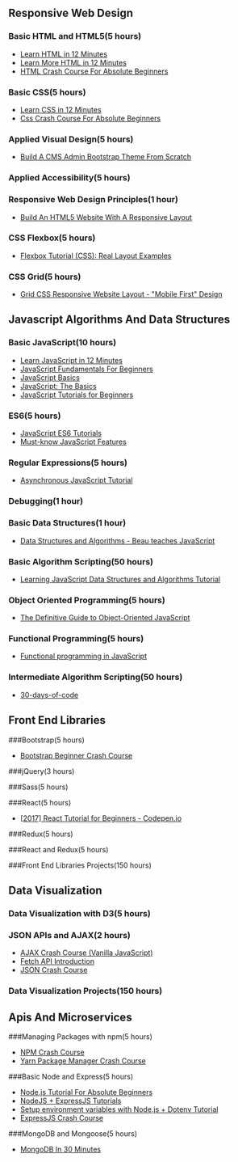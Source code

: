 ## Responsive Web Design

### Basic HTML and HTML5(5 hours)
- [Learn HTML in 12 Minutes](https://www.youtube.com/watch?v=bWPMSSsVdPk&feature=youtu.be)
- [Learn More HTML in 12 Minutes](https://www.youtube.com/watch?v=KJ13lX20FqU&feature=youtu.be)
- [HTML Crash Course For Absolute Beginners](https://www.youtube.com/watch?v=UB1O30fR-EE)

### Basic CSS(5 hours)
- [Learn CSS in 12 Minutes](https://www.youtube.com/watch?v=0afZj1G0BIE&feature=youtu.be)
- [Css Crash Course For Absolute Beginners](https://www.youtube.com/watch?v=yfoY53QXEnI)


### Applied Visual Design(5 hours)
- [Build A CMS Admin Bootstrap Theme From Scratch](https://www.youtube.com/watch?v=pXbEcGUtHgo&feature=youtu.be)

### Applied Accessibility(5 hours)


### Responsive Web Design Principles(1 hour)
- [Build An HTML5 Website With A Responsive Layout](https://www.youtube.com/watch?v=Wm6CUkswsNw&feature=youtu.be)

### CSS Flexbox(5 hours)
- [Flexbox Tutorial (CSS): Real Layout Examples](https://www.youtube.com/watch?v=k32voqQhODc)

### CSS Grid(5 hours)
- [Grid CSS Responsive Website Layout - "Mobile First" Design](https://www.youtube.com/watch?v=M3qBpPw77qo)


## Javascript Algorithms And Data Structures


### Basic JavaScript(10 hours)
- [Learn JavaScript in 12 Minutes](https://www.youtube.com/watch?v=Ukg_U3CnJWI)
- [JavaScript Fundamentals For Beginners](https://www.youtube.com/watch?v=vEROU2XtPR8)
- [JavaScript Basics](https://www.youtube.com/playlist?list=PLWKjhJtqVAbk2qRZtWSzCIN38JC_NdhW5)
- [JavaScript: The Basics](https://www.youtube.com/playlist?list=PL478wQWRhpfa1aPYzB_CzhJ-vFQ7BCeZS)
- [JavaScript Tutorials for Beginners](https://www.youtube.com/playlist?list=PL4cUxeGkcC9i9Ae2D9Ee1RvylH38dKuET)

### ES6(5 hours)
- [JavaScript ES6 Tutorials](https://www.youtube.com/playlist?list=PL4cUxeGkcC9gKfw25slm4CUDUcM_sXdml)
- [Must-know JavaScript Features](https://www.youtube.com/playlist?list=PL0zVEGEvSaeHJppaRLrqjeTPnCH6vw-sm)

### Regular Expressions(5 hours)
- [Asynchronous JavaScript Tutorial](https://www.youtube.com/playlist?list=PL4cUxeGkcC9jAhrjtZ9U93UMIhnCc44MH)

### Debugging(1 hour)

### Basic Data Structures(1 hour)
- [Data Structures and Algorithms - Beau teaches JavaScript](https://www.youtube.com/playlist?list=PLWKjhJtqVAbkso-IbgiiP48n-O-JQA9PJ)

### Basic Algorithm Scripting(50 hours)
- [Learning JavaScript Data Structures and Algorithms Tutorial](https://www.youtube.com/playlist?list=PLTgRMOcmRb3Mkd4ZrlQy2RMbdxsI8aKFJ)

### Object Oriented Programming(5 hours)
- [The Definitive Guide to Object-Oriented JavaScript](https://www.youtube.com/watch?v=PMfcsYzj-9M)

### Functional Programming(5 hours)
- [Functional programming in JavaScript](https://www.youtube.com/playlist?list=PL0zVEGEvSaeEd9hlmCXrk5yUyqUag-n84)

### Intermediate Algorithm Scripting(50 hours)
- [30-days-of-code](https://www.hackerrank.com/domains/tutorials/30-days-of-code)


## Front End Libraries


###Bootstrap(5 hours)
- [Bootstrap Beginner Crash Course](https://www.youtube.com/watch?v=5GcQtLDGXy8&feature=youtu.be)

###jQuery(3 hours)

###Sass(5 hours)

###React(5 hours)
- [[2017] React Tutorial for Beginners - Codepen.io](https://www.youtube.com/watch?v=ZnRFerIP8aA)

###Redux(5 hours)

###React and Redux(5 hours)

###Front End Libraries Projects(150 hours)


## Data Visualization


### Data Visualization with D3(5 hours)

### JSON APIs and AJAX(2 hours)
- [AJAX Crash Course (Vanilla JavaScript)](https://www.youtube.com/watch?v=82hnvUYY6QA)
- [Fetch API Introduction](https://www.youtube.com/watch?v=Oive66jrwBs)
- [JSON Crash Course](https://www.youtube.com/watch?v=wI1CWzNtE-M)

### Data Visualization Projects(150 hours)


## Apis And Microservices


###Managing Packages with npm(5 hours)
- [NPM Crash Course](https://www.youtube.com/watch?v=jHDhaSSKmB0)
- [Yarn Package Manager Crash Course](https://www.youtube.com/watch?v=g9_6KmiBISk)

###Basic Node and Express(5 hours)
- [Node.js Tutorial For Absolute Beginners](https://www.youtube.com/watch?v=U8XF6AFGqlc)
- [NodeJS + ExpressJS Tutorials](https://www.youtube.com/playlist?list=PLYxzS__5yYQmHbpKMARP04F344zYRX91I)
- [Setup environment variables with Node.js + Dotenv Tutorial](https://www.youtube.com/watch?v=zDup0I2VGmk)
- [ExpressJS Crash Course](https://www.youtube.com/watch?v=gnsO8-xJ8rs)

###MongoDB and Mongoose(5 hours)
- [MongoDB In 30 Minutes](https://www.youtube.com/watch?v=pWbMrx5rVBE)
